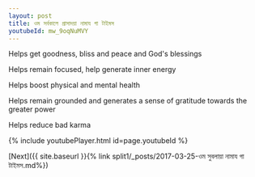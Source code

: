 ```yaml
---
layout: post
title: ওম সর্বকালে প্রাসাদয়া নামায গা টাইমস
youtubeId: mw_9oqNuMVY
---
```

 
 
Helps get goodness, bliss and peace and God's blessings
 
Helps remain focused, help generate inner energy 
 
Helps boost physical and mental health 
 
Helps remain grounded and generates a sense of gratitude towards the greater power 
 
Helps reduce bad karma
 
 
 
 


{% include youtubePlayer.html id=page.youtubeId %}
 
[Next]({{ site.baseurl }}{% link  split1/_posts/2017-03-25-ওম সুবলায়া নামায গা টাইমস.md%})
 
